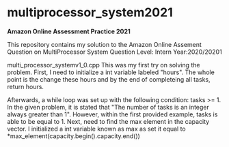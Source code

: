 # multiprocessor_system2021
**Amazon Online Assessment Practice 2021**

This repository contains my solution to the Amazon Online Assement Question on MultiProcessor System
Question Level: Intern
Year:2020/20201

multi_processor_systemv1_0.cpp
  This was my first try on solving the problem.
  First, I need to initialize a int variable labeled "hours". The whole point is the change these hours and by the end of completeing all tasks, return hours.
  
  Afterwards, a while loop was set up with the following condition: tasks >= 1. In the given problem, it is stated that "The number of tasks is an integer always greater than 1". However, within the first provided example, tasks is able to be equal to 1.
  Next, need to find the max element in the capacity vector. I initialized a int variable known as max as set it equal to *max_element(capacity.begin().capacity.end())
